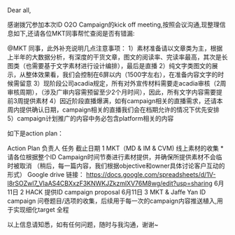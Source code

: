 Dear all,

感谢拨冗参加本次ID O2O Campaign的kick off meeting,按照会议沟通,现整理信息如下,还请各位MKT同事帮忙查阅是否有错漏:


@MKT 同事，此外补充说明几点注意事项：
1）素材准备请以文章类为主，根据上半年的大数据分析，有深度的干货文章，图文的阅读率、完读率最高，其次是长图类（也需要基于文字素材进行设计编排），最后是直播
2）纯文字类图文的展示，从整体效果看，我们会控制在6屏以内（1500字左右），在准备内容文字的时候需留意
3）现阶段公司acadia规定，所有对外宣传材料需要走acadia审核（2周审核周期），（涉及广审内容需预留至少2个月时间），因此，所有文字内容需要提前3周提供素材
4）因近阶段直播爆满，如有campaign相关的直播需求，还请本周内提供确认日期，campaign相关的直播我们会在档期允许的情况下优先安排
5）campaign计划推广的内容中务必包含platform相关的内容

如下是action plan：

Action Plan	负责人	任务	截止日期
1	MKT（MD & IM & CVM)	 线上素材的收集
*请各位根据整个ID Campaign时间节奏进行素材提供，并确保所提供素材不会临时被取消
（稍后，每一篇内容，我们根据objective和owner具体讨论客户互动的形式）
Google drive 链接：
https://docs.google.com/spreadsheets/d/1V-l8rSOZwl7_VIaAS4CBXxzF3KNWKJZkzmlXV76M8wg/edit?usp=sharing	6月11日
2	HACK	提供ID campaign proposal	6月11日
3	MKT & Jaffe Yan	ID campaign 问卷题目/选项的收集，后续用于每一次的campaign内容推送植入,用于实现细化target	全程

以上信息请知悉，如有任何问题，随时与我沟通，谢谢~



